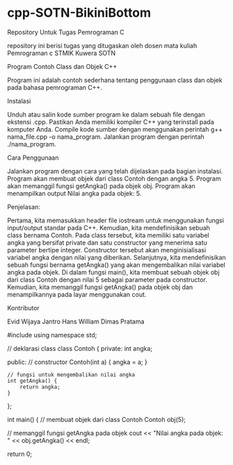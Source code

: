 # cpp-SOTN-BikiniBottom
Repository Untuk Tugas Pemrograman C 

repository ini berisi tugas yang ditugaskan oleh dosen mata kuliah Pemrograman c STMIK Kuwera SOTN


Program Contoh Class dan Objek C++

Program ini adalah contoh sederhana tentang penggunaan class dan objek pada bahasa pemrograman C++.

Instalasi

Unduh atau salin kode sumber program ke dalam sebuah file dengan ekstensi .cpp.
Pastikan Anda memiliki kompiler C++ yang terinstall pada komputer Anda.
Compile kode sumber dengan menggunakan perintah g++ nama_file.cpp -o nama_program.
Jalankan program dengan perintah ./nama_program.

Cara Penggunaan

Jalankan program dengan cara yang telah dijelaskan pada bagian instalasi.
Program akan membuat objek dari class Contoh dengan angka 5.
Program akan memanggil fungsi getAngka() pada objek obj.
Program akan menampilkan output Nilai angka pada objek: 5.

Penjelasan:

Pertama, kita memasukkan header file iostream untuk menggunakan fungsi input/output standar pada C++.
Kemudian, kita mendefinisikan sebuah class bernama Contoh. Pada class tersebut, kita memiliki satu variabel angka yang bersifat private dan satu constructor yang menerima satu parameter bertipe integer. Constructor tersebut akan menginisialisasi variabel angka dengan nilai yang diberikan.
Selanjutnya, kita mendefinisikan sebuah fungsi bernama getAngka() yang akan mengembalikan nilai variabel angka pada objek.
Di dalam fungsi main(), kita membuat sebuah objek obj dari class Contoh dengan nilai 5 sebagai parameter pada constructor.
Kemudian, kita memanggil fungsi getAngka() pada objek obj dan menampilkannya pada layar menggunakan cout.

Kontributor

Evid Wijaya
Jantro Hans William
Dimas Pratama



#include <iostream>
using namespace std;

// deklarasi class
class Contoh {
  private:
    int angka;

  public:
    // constructor
    Contoh(int a) {
        angka = a;
    }

    // fungsi untuk mengembalikan nilai angka
    int getAngka() {
        return angka;
    }
};

int main() {
  // membuat objek dari class Contoh
  Contoh obj(5);

  // memanggil fungsi getAngka pada objek
  cout << "Nilai angka pada objek: " << obj.getAngka() << endl;

  return 0;

